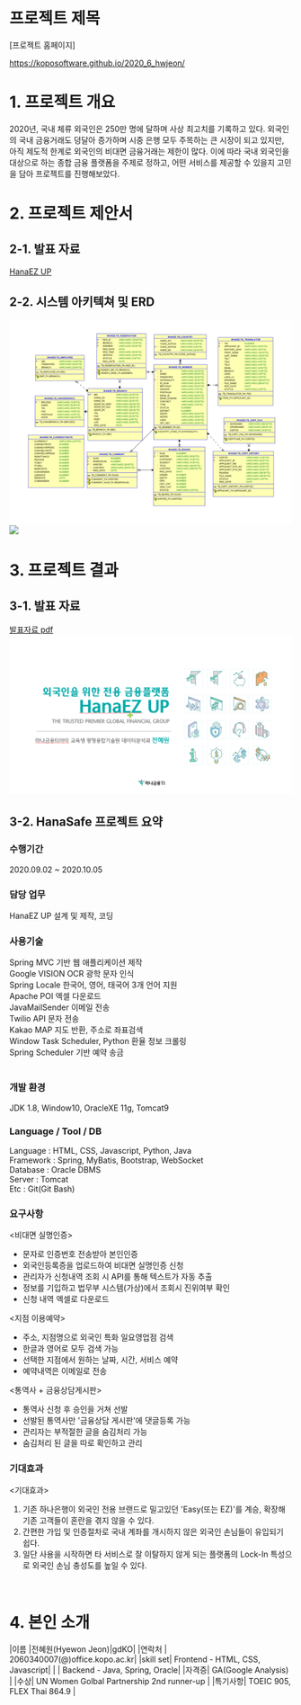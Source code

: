 # 프로젝트 제목

[프로젝트 홈페이지]

https://koposoftware.github.io/2020_6_hwjeon/



# 1. 프로젝트 개요

2020년, 국내 체류 외국인은 250만 명에 달하며 사상 최고치를 기록하고 있다. 외국인의 국내 금융거래도 덩달아 증가하며 시중 은행 모두 주목하는 큰 시장이 되고 있지만, 아직 제도적 한계로 외국인의 비대면 금융거래는 제한이 많다.
 이에 따라 국내 외국인을 대상으로 하는 종합 금융 플랫폼을 주제로 정하고, 어떤 서비스를 제공할 수 있을지 고민을 담아 프로젝트를 진행해보았다.
 
 
# 2. 프로젝트 제안서

## 2-1. 발표 자료   
[HanaEZ UP](/최종발표_전혜원.pdf)<br>

## 2-2. 시스템 아키텍쳐 및 ERD
<img src="gitimg02.png" /><br>
<img src="gitimg05.png"/><br>

 

# 3. 프로젝트 결과

## 3-1. 발표 자료 
   [발표자료 pdf](/최종발표_전혜원.pdf)<br>
   <img src="gitimg01.png"/><br>
   
## 3-2. HanaSafe 프로젝트 요약

### 수행기간

2020.09.02 ~ 2020.10.05
<br>

### 담당 업무

HanaEZ UP 설계 및 제작, 코딩
<br>

### 사용기술

Spring MVC 기반 웹 애플리케이션 제작<br>
Google VISION OCR 광학 문자 인식<br>
Spring Locale 한국어, 영어, 태국어 3개 언어 지원<br>
Apache POI 엑셀 다운로드<br>
JavaMailSender 이메일 전송<br>
Twilio API 문자 전송<br>
Kakao MAP 지도 반환, 주소로 좌표검색<br>
Window Task Scheduler, Python 환율 정보 크롤링<br>
Spring Scheduler 기반 예약 송금<br>
<br>

### 개발 환경

JDK 1.8, Window10, OracleXE 11g, Tomcat9
<br>

### Language / Tool / DB

Language : HTML, CSS, Javascript, Python, Java<br>
Framework : Spring, MyBatis, Bootstrap, WebSocket<br>
Database : Oracle DBMS<br>
Server : Tomcat<br>
Etc : Git(Git Bash)
<br>

### 요구사항

<비대면 실명인증>
- 문자로 인증번호 전송받아 본인인증
- 외국인등록증을 업로드하여 비대면 실명인증 신청
- 관리자가 신청내역 조회 시 API를 통해 텍스트가 자동 추출
- 정보를 기입하고 법무부 시스템(가상)에서 조회시 진위여부 확인
- 신청 내역 엑셀로 다운로드

<지점 이용예약>
- 주소, 지점명으로 외국인 특화 일요영업점 검색
- 한글과 영어로 모두 검색 가능
- 선택한 지점에서 원하는 날짜, 시간, 서비스 예약
- 예약내역은 이메일로 전송

<통역사 + 금융상담게시판>
- 통역사 신청 후 승인을 거쳐 선발
- 선발된 통역사만 '금융상담 게시판'에 댓글등록 가능
- 관리자는 부적절한 글을 숨김처리 가능
- 숨김처리 된 글을 따로 확인하고 관리


### 기대효과

<기대효과>
1) 기존 하나은행이 외국인 전용 브랜드로 밀고있던 'Easy(또는 EZ)'를 계승, 확장해 기존 고객들이 혼란을 겪지 않을 수 있다.
2) 간편한 가입 및 인증절차로 국내 계좌를 개시하지 않은 외국인 손님들이 유입되기 쉽다.
3) 일단 사용을 시작하면 타 서비스로 잘 이탈하지 않게 되는 플랫폼의 Lock-In 특성으로 외국인 손님 충성도를 높일 수 있다.
<br>

# 4. 본인 소개

|이름 |전혜원(Hyewon Jeon)|gdKO| |연락처 | 2060340007(@)office.kopo.ac.kr| |skill set| Frontend - HTML, CSS, Javascript| | | Backend - Java, Spring, Oracle| |자격증| GA(Google Analysis) | |수상| UN Women Golbal Partnership 2nd runner-up | |특기사항| TOEIC 905, FLEX Thai 864.9 |

